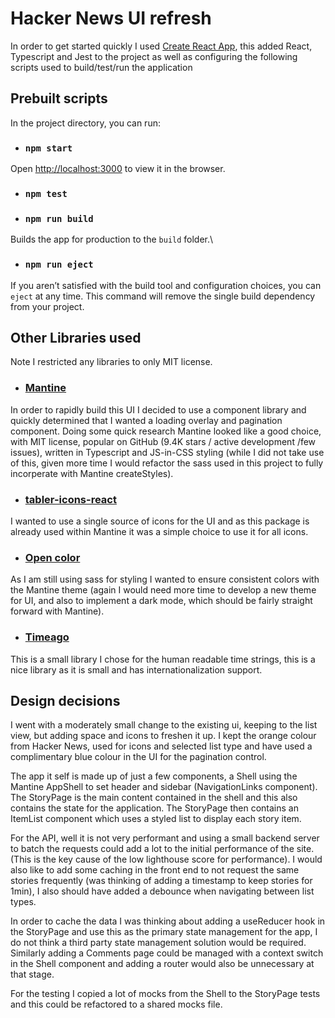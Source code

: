 # Hacker News UI refresh

In order to get started quickly I used [Create React App](https://github.com/facebook/create-react-app), this added React, Typescript and Jest to the project as well as configuring the following scripts used to build/test/run the application

## Prebuilt scripts
In the project directory, you can run:
- ### `npm start`
Open [http://localhost:3000](http://localhost:3000) to view it in the browser.

- ### `npm test`

- ### `npm run build`
Builds the app for production to the `build` folder.\

- ### `npm run eject`
If you aren’t satisfied with the build tool and configuration choices, you can `eject` at any time. This command will remove the single build dependency from your project.

## Other Libraries used
Note I restricted any libraries to only MIT license.
- ### [Mantine](https://mantine.dev/)
In order to rapidly build this UI I decided to use a component library and quickly determined that I wanted a loading overlay and pagination component. Doing some quick research Mantine looked like a good choice, with MIT license, popular on GitHub (9.4K stars / active development /few issues), written in Typescript and JS-in-CSS styling (while I did not take use of this, given more time I would refactor the sass used in this project to fully incorperate with Mantine createStyles).
- ### [tabler-icons-react](https://tabler-icons-react.vercel.app/)
I wanted to use a single source of icons for the UI and as this package is already used within Mantine it was a simple choice to use it for all icons.
- ### [Open color](https://yeun.github.io/open-color/)
As I am still using sass for styling I wanted to ensure consistent colors with the Mantine theme (again I would need more time to develop a new theme for UI, and also to implement a dark mode, which should be fairly straight forward with Mantine).
- ### [Timeago](https://timeago.org/)
This is a small library I chose for the human readable time strings, this is a nice library as it is small and has internationalization support.

## Design decisions
I went with a moderately small change to the existing ui, keeping to the list view, but adding space and icons to freshen it up. I kept the orange colour from Hacker News, used for icons and selected list type and have used a complimentary blue colour in the UI for the pagination control.

The app it self is made up of just a few components, a Shell using the Mantine AppShell to set header and sidebar (NavigationLinks component). The StoryPage is the main content contained in the shell and this also contains the state for the application. The StoryPage then contains 
an ItemList component which uses a styled list to display each story item.

For the API, well it is not very performant and using a small backend server to batch the requests could add a lot to the initial performance of the site. (This is the key cause of the low lighthouse score for performance). I would also like to add some caching in the front end to not request the same stories frequently (was thinking of adding a timestamp to keep stories for 1min), I also should have added a debounce when navigating between list types.

In order to cache the data I was thinking about adding a useReducer hook in the StoryPage and use this as the primary state management for the app, I do not think a third party state management solution would be required. Similarly adding a Comments page could be managed with a context switch in the Shell component and adding a router would also be unnecessary at that stage.

For the testing I copied a lot of mocks from the Shell to the StoryPage tests and this could be refactored to a shared mocks file.

